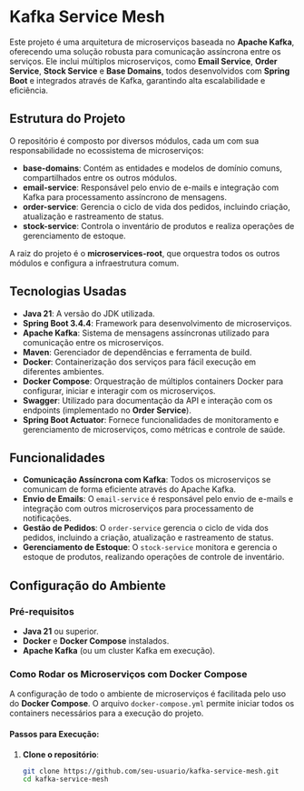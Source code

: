 # Kafka Service Mesh

Este projeto é uma arquitetura de microserviços baseada no **Apache Kafka**, oferecendo uma solução robusta para comunicação assíncrona entre os serviços. Ele inclui múltiplos microserviços, como **Email Service**, **Order Service**, **Stock Service** e **Base Domains**, todos desenvolvidos com **Spring Boot** e integrados através de Kafka, garantindo alta escalabilidade e eficiência.

## Estrutura do Projeto

O repositório é composto por diversos módulos, cada um com sua responsabilidade no ecossistema de microserviços:

- **base-domains**: Contém as entidades e modelos de domínio comuns, compartilhados entre os outros módulos.
- **email-service**: Responsável pelo envio de e-mails e integração com Kafka para processamento assíncrono de mensagens.
- **order-service**: Gerencia o ciclo de vida dos pedidos, incluindo criação, atualização e rastreamento de status.
- **stock-service**: Controla o inventário de produtos e realiza operações de gerenciamento de estoque.

A raiz do projeto é o **microservices-root**, que orquestra todos os outros módulos e configura a infraestrutura comum.

## Tecnologias Usadas

- **Java 21**: A versão do JDK utilizada.
- **Spring Boot 3.4.4**: Framework para desenvolvimento de microserviços.
- **Apache Kafka**: Sistema de mensagens assíncronas utilizado para comunicação entre os microserviços.
- **Maven**: Gerenciador de dependências e ferramenta de build.
- **Docker**: Containerização dos serviços para fácil execução em diferentes ambientes.
- **Docker Compose**: Orquestração de múltiplos containers Docker para configurar, iniciar e interagir com os microserviços.
- **Swagger**: Utilizado para documentação da API e interação com os endpoints (implementado no **Order Service**).
- **Spring Boot Actuator**: Fornece funcionalidades de monitoramento e gerenciamento de microserviços, como métricas e controle de saúde.

## Funcionalidades

- **Comunicação Assíncrona com Kafka**: Todos os microserviços se comunicam de forma eficiente através do Apache Kafka.
- **Envio de Emails**: O `email-service` é responsável pelo envio de e-mails e integração com outros microserviços para processamento de notificações.
- **Gestão de Pedidos**: O `order-service` gerencia o ciclo de vida dos pedidos, incluindo a criação, atualização e rastreamento de status.
- **Gerenciamento de Estoque**: O `stock-service` monitora e gerencia o estoque de produtos, realizando operações de controle de inventário.

## Configuração do Ambiente

### Pré-requisitos

- **Java 21** ou superior.
- **Docker** e **Docker Compose** instalados.
- **Apache Kafka** (ou um cluster Kafka em execução).

### Como Rodar os Microserviços com Docker Compose

A configuração de todo o ambiente de microserviços é facilitada pelo uso do **Docker Compose**. O arquivo `docker-compose.yml` permite iniciar todos os containers necessários para a execução do projeto.

#### Passos para Execução:

1. **Clone o repositório**:

   ```bash
   git clone https://github.com/seu-usuario/kafka-service-mesh.git
   cd kafka-service-mesh
